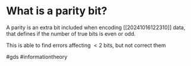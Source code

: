 # What is a parity bit? 
A parity is an extra bit included when encoding [[20241016122310]] data, that defines if the number of true bits is even or odd.

This is able to find errors affecting $< 2$ bits, but not correct them

#gds #informationtheory